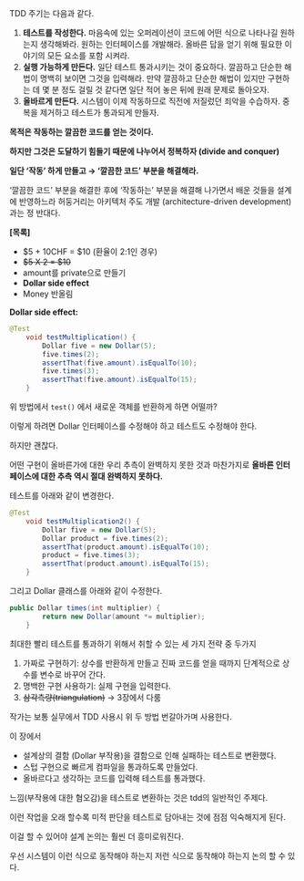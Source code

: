 TDD 주기는 다음과 같다.

1. **테스트를 작성한다.** 마음속에 있는 오퍼레이션이 코드에 어떤 식으로 나타나길 원하는지 생각해봐라. 원하는 인터페이스를 개발해라. 올바른 답을 얻기 위해 필요한 이야기의 모든 요소를 포함 시켜라.
2. **실행 가능하게 만든다.** 일단 테스트 통과시키는 것이 중요하다. 깔끔하고 단순한 해법이 명백히 보이면 그것을 입력해라.
   만약 깔끔하고 단순한 해법이 있지만 구현하는 데 몇 분 정도 걸릴 것 같다면 일단 적어 놓은 뒤에 원래 문제로 돌아오자.
3. **올바르게 만든다.** 시스템이 이제 작동하므로 직전에 저질렀던 죄악을 수습하자.
   중복을 제거하고 테스트가 통과되게 만들자.

**목적은 작동하는 깔끔한 코드를 얻는 것이다.**

********************************************************하지만 그것은 도달하기 힘들기 때문에 나누어서 정복하자 (divide and conquer)********************************************************

************************일단 ‘작동’ 하게 만들고 → ‘깔끔한 코드’ 부분을 해결해라.************************

‘깔끔한 코드’ 부분을 해결한 후에 ‘작동하는’ 부분을 해결해 나가면서 배운 것들을 설계에 반영하느라 허둥거리는 아키텍처 주도 개발 (architecture-driven development)과는 정 반대다.

**[목록]**

- $5 + 10CHF = $10 (환율이 2:1인 경우)
- ~~$5 X 2 = $10~~
- amount를 private으로 만들기
- **Dollar side effect**
- Money 반올림

**Dollar side effect:**

```java
@Test
    void testMultiplication() {
        Dollar five = new Dollar(5);
        five.times(2);
        assertThat(five.amount).isEqualTo(10);
        five.times(3);
        assertThat(five.amount).isEqualTo(15);
    }
```

위 방법에서 `test()` 에서 새로운 객체를 반환하게 하면 어떨까?

이렇게 하려면 Dollar 인터페이스를 수정해야 하고 테스트도 수정해야 한다.

하지만 괜찮다.

어떤 구현이 올바른가에 대한 우리 추측이 완벽하지 못한 것과 마찬가지로 **올바른 인터페이스에 대한 추측 역시 절대 완벽하지 못하다.**

테스트를 아래와 같이 변경한다.

```java
@Test
    void testMultiplication2() {
        Dollar five = new Dollar(5);
        Dollar product = five.times(2);
        assertThat(product.amount).isEqualTo(10);
        product = five.times(3);
        assertThat(product.amount).isEqualTo(15);
    }
```

그리고 Dollar 클래스를 아래와 같이 수정한다.

```java
public Dollar times(int multiplier) {
        return new Dollar(amount *= multiplier);
    }
```

최대한 빨리 테스트를 통과하기 위해서 취할 수 있는 세 가지 전략 중 두가지

1. 가짜로 구현하기:
   상수를 반환하게 만들고 진짜 코드를 얻을 때까지 단계적으로 상수를 변수로 바꾸어 간다.
2. 명백한 구현 사용하기: 실제 구현을 입력한다.
3. ~~삼각측량(triangulation)~~ → 3장에서 다룸

작가는 보통 실무에서 TDD 사용시 위 두 방법 번갈아가며 사용한다.

이 장에서

- 설계상의 결함 (Dollar 부작용)을 결함으로 인해 실패하는 테스트로 변환했다.
- 스텁 구현으로 빠르게 컴파일을 통과하도록 만들었다.
- 올바르다고 생각하는 코드를 입력해 테스트를 통과했다.

느낌(부작용에 대한 혐오감)을 테스트로 변환하는 것은 tdd의 일반적인 주제다.

이런 작업을 오래 할수록 미적 판단을 테스트로 담아내는 것에 점점 익숙해지게 된다.

이걸 할 수 있어야 설계 논의는 훨씬 더 흥미로워진다.

우선 시스템이 이런 식으로 동작해야 하는지 저런 식으로 동작해야 하는지 논의 할 수 있다.